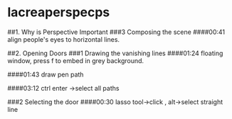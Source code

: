 # lacreaperspecps
##1. Why is Perspective Important
###3 Composing the scene
####00:41
align people's eyes to horizontal lines.

##2. Opening Doors
###1 Drawing the vanishing lines
####01:24
floating window, press f to embed in grey background.

####01:43
draw pen path

####03:12
ctrl enter ->select all paths

###2 Selecting the door
####00:30
lasso tool->click , alt->select straight line
